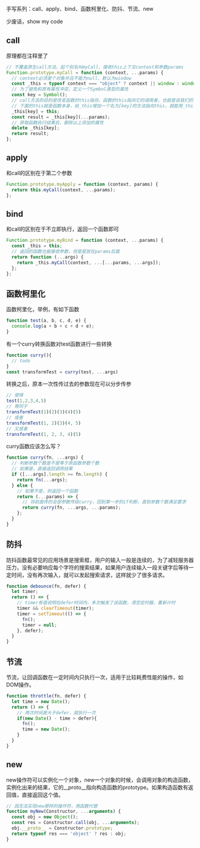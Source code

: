 手写系列：call、apply、bind、函数柯里化、防抖、节流、new

少废话，show my code
## call
原理都在注释里了
```js
// 不覆盖原生call方法，起个别名叫myCall，接收this上下文context和参数params
Function.prototype.myCall = function (context, ...params) {
  // context必须是个对象并且不能为null，默认为window
  const _this = typeof context === "object" ? context || window : window;
  // 为了避免和原有属性冲突，定义一个Symbol类型的属性
  const key = Symbol();
  // call方法的目的是改变函数的this指向，函数的this指向它的调用者，也就是说我们的目标是改变函数的调用者。
  // 下面的this就是函数本身，给_this增加一个名为[key]的方法指向this，就能用_this来调用this了
  _this[key] = this;
  const result = _this[key](...params);
  // 获取函数执行结果后，删除以上添加的属性
  delete _this[key];
  return result;
};
```

## apply
和call的区别在于第二个参数
```js
Function.prototype.myApply = function (context, params) {
  return this.myCall(context, ...params);
};
```

## bind
和call的区别在于不立即执行，返回一个函数即可
```js
Function.prototype.myBind = function (context, ...params) {
  const _this = this;
  // 返回的函数也能接收参数，但是是放在params后面
  return function (...args) {
    return _this.myCall(context, ...[...params, ...args]);
  };
};
```

## 函数柯里化
函数柯里化，举例，有如下函数
```js
function test(a, b, c, d, e) {
  console.log(a + b + c + d + e);
}
```
有一个curry转换函数对test函数进行一些转换
```js
function curry(){
  // todo
}
const transformTest = curry(test, ...args)
```
转换之后，原本一次性传过去的参数现在可以分步传参
```js
// 使得
test(1,2,3,4,5)
// 等同于
transformTest(1)(2)(3)(4)(5)
// 或者
transformTest(1, 2)(3)(4, 5)
// 又或者
transformTest(1, 2, 3, 4)(5)
```
curry函数应该怎么写？
```js
function curry(fn, ...args) {
  // 判断参数个数是不是等于原函数参数个数
  // 如果是，直接返回调用结果
  if ([...args].length >= fn.length) {
    return fn(...args);
  } else {
    // 如果不是，则返回一个函数
    return (...params) => {
      // 将前面传的全部参数传给curry，回到第一步的if判断，直到参数个数满足要求
      return curry(fn, ...args, ...params);
    };
  }
}
```

## 防抖
防抖函数最常见的应用场景是搜索框，用户的输入一般是连续的，为了减轻服务器压力，没有必要响应每个字符的搜索结果，如果用户连续输入一段关键字后等待一定时间，没有再次输入，就可以发起搜索请求，这样就少了很多请求。
```js
function debounce(fn, defer) {
  let timer;
  return () => {
    // timer有值说明在defer时间内，多次触发了该函数，清空定时器，重新计时
    timer && clearTimeout(timer);
    timer = setTimeout(() => {
      fn();
      timer = null;
    }, defer);
  }
}
```

## 节流
节流，让回调函数在一定时间内只执行一次，适用于比较耗费性能的操作，如DOM操作。
```js
function throttle(fn, defer) {
  let time = new Date();
  return () => {
    // 两次时间差大于defer，就执行一次
    if(new Date() - time > defer){
      fn();
      time = new Date();
    }
  }
}
```

## new
new操作符可以实例化一个对象，new一个对象的时候，会调用对象的构造函数，实例化出来的结果，它的__proto__指向构造函数的prototype。如果构造函数有返回值，直接返回这个值。
```js
// 因无法实现new那样的操作符，用函数代替
function myNew(Constructor, ...arguments) {
  const obj = new Object();
  const res = Constructor.call(obj, ...arguments);
  obj.__proto__ = Constructor.prototype;
  return typeof res === 'object' ? res : obj;
}
```